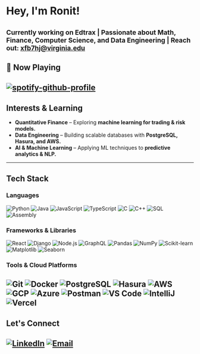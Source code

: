 # Hey, I'm Ronit!
<sub>Currently working on <strong>Edtrax</strong> | Passionate about <strong>Math, Finance, Computer Science, and Data Engineering</strong> | Reach out: xfb7hj@virginia.edu
---

## 🎵 Now Playing  
[![spotify-github-profile](https://spotify-github-profile.kittinanx.com/api/view?uid=17ajwq4yksi83479g01keyw6x&cover_image=true&theme=natemoo-re&show_offline=false&background_color=121212&interchange=false&bar_color=53b14f&bar_color_cover=false)](https://github.com/kittinan/spotify-github-profile)
---

## Interests & Learning  
-  **Quantitative Finance** – Exploring **machine learning for trading & risk models.**  
-  **Data Engineering** – Building scalable databases with **PostgreSQL, Hasura, and AWS.**  
-  **AI & Machine Learning** – Applying ML techniques to **predictive analytics & NLP.**  
---

## Tech Stack  
### **Languages**  
![Python](https://img.shields.io/badge/Python-3776AB?style=for-the-badge&logo=python&logoColor=white)  ![Java](https://img.shields.io/badge/Java-007396?style=for-the-badge&logo=java&logoColor=white)  ![JavaScript](https://img.shields.io/badge/JavaScript-F7DF1E?style=for-the-badge&logo=javascript&logoColor=black)  ![TypeScript](https://img.shields.io/badge/TypeScript-007ACC?style=for-the-badge&logo=typescript&logoColor=white)  ![C](https://img.shields.io/badge/C-A8B9CC?style=for-the-badge&logo=c&logoColor=white)  ![C++](https://img.shields.io/badge/C++-00599C?style=for-the-badge&logo=c%2B%2B&logoColor=white)  ![SQL](https://img.shields.io/badge/SQL-4479A1?style=for-the-badge&logo=postgresql&logoColor=white)  ![Assembly](https://img.shields.io/badge/Assembly-525252?style=for-the-badge&logo=chip&logoColor=white)  

### **Frameworks & Libraries**  
![React](https://img.shields.io/badge/React-61DAFB?style=for-the-badge&logo=react&logoColor=white)  ![Django](https://img.shields.io/badge/Django-092E20?style=for-the-badge&logo=django&logoColor=white)  ![Node.js](https://img.shields.io/badge/Node.js-339933?style=for-the-badge&logo=node.js&logoColor=white)  ![GraphQL](https://img.shields.io/badge/GraphQL-E10098?style=for-the-badge&logo=graphql&logoColor=white)  ![Pandas](https://img.shields.io/badge/Pandas-150458?style=for-the-badge&logo=pandas&logoColor=white) ![NumPy](https://img.shields.io/badge/NumPy-013243?style=for-the-badge&logo=numpy&logoColor=white)  ![Scikit-learn](https://img.shields.io/badge/Scikit--learn-F7931E?style=for-the-badge&logo=scikit-learn&logoColor=white)  ![Matplotlib](https://img.shields.io/badge/Matplotlib-11557C?style=for-the-badge&logo=python&logoColor=white)  ![Seaborn](https://img.shields.io/badge/Seaborn-00758F?style=for-the-badge&logo=python&logoColor=white)  

### **Tools & Cloud Platforms**  
![Git](https://img.shields.io/badge/Git-F05032?style=for-the-badge&logo=git&logoColor=white)  ![Docker](https://img.shields.io/badge/Docker-2496ED?style=for-the-badge&logo=docker&logoColor=white)  ![PostgreSQL](https://img.shields.io/badge/PostgreSQL-336791?style=for-the-badge&logo=postgresql&logoColor=white)  ![Hasura](https://img.shields.io/badge/Hasura-1EB4D4?style=for-the-badge&logo=hasura&logoColor=white)  ![AWS](https://img.shields.io/badge/AWS-232F3E?style=for-the-badge&logo=amazon-aws&logoColor=white)  ![GCP](https://img.shields.io/badge/GCP-4285F4?style=for-the-badge&logo=google-cloud&logoColor=white)  ![Azure](https://img.shields.io/badge/Azure-0078D4?style=for-the-badge&logo=microsoft-azure&logoColor=white)  ![Postman](https://img.shields.io/badge/Postman-FF6C37?style=for-the-badge&logo=postman&logoColor=white)  ![VS Code](https://img.shields.io/badge/VSCode-007ACC?style=for-the-badge&logo=visual-studio-code&logoColor=white)  ![IntelliJ](https://img.shields.io/badge/IntelliJ%20IDEA-000000?style=for-the-badge&logo=intellij-idea&logoColor=white)  ![Vercel](https://img.shields.io/badge/Vercel-000000?style=for-the-badge&logo=vercel&logoColor=white)  
---

## Let's Connect  
[![LinkedIn](https://img.shields.io/badge/LinkedIn-blue?style=for-the-badge&logo=linkedin)](https://www.linkedin.com/in/ronitbatra)  [![Email](https://img.shields.io/badge/Email-D14836?style=for-the-badge&logo=gmail&logoColor=white)](mailto:xfb7hj@virginia.edu)
---
